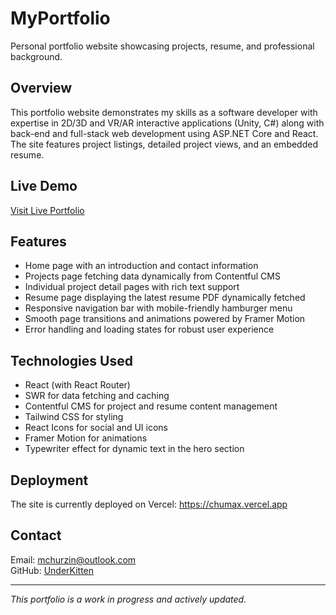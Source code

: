 # MyPortfolio

Personal portfolio website showcasing projects, resume, and professional background.

## Overview

This portfolio website demonstrates my skills as a software developer with expertise in 2D/3D and VR/AR interactive applications (Unity, C#) along with back-end and full-stack web development using ASP.NET Core and React. The site features project listings, detailed project views, and an embedded resume.

## Live Demo

[Visit Live Portfolio](https://chumax.vercel.app)

## Features

- Home page with an introduction and contact information
- Projects page fetching data dynamically from Contentful CMS
- Individual project detail pages with rich text support
- Resume page displaying the latest resume PDF dynamically fetched
- Responsive navigation bar with mobile-friendly hamburger menu
- Smooth page transitions and animations powered by Framer Motion
- Error handling and loading states for robust user experience

## Technologies Used

- React (with React Router)
- SWR for data fetching and caching
- Contentful CMS for project and resume content management
- Tailwind CSS for styling
- React Icons for social and UI icons
- Framer Motion for animations
- Typewriter effect for dynamic text in the hero section

## Deployment

The site is currently deployed on Vercel: https://chumax.vercel.app

## Contact

Email: mchurzin@outlook.com  
GitHub: [UnderKitten](https://github.com/UnderKitten)

---

*This portfolio is a work in progress and actively updated.*

